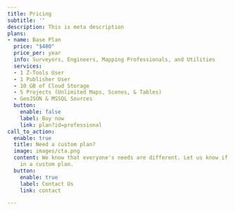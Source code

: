 ```yaml
---
title: Pricing
subtitle: ''
description: This is meta description
plans:
- name: Base Plan
  price: "$480"
  price_per: year
  info: Surveyors, Engineers, Mapping Professionals, and Utilities
  services:
  - 1 Z-Tools User
  - 1 Publisher User
  - 10 GB of Cloud Storage
  - 5 Projects (Unlimited Maps, Scenes, & Tables)
  - GeoJSON & MSSQL Sources
  button:
    enable: false
    label: Buy now
    link: plan?id=professional
call_to_action:
  enable: true
  title: Need a custom plan?
  image: images/cta.png
  content: We know that everyone's needs are different. Let us know if you're interested
    in a custom plan.
  button:
    enable: true
    label: Contact Us
    link: contact

---
```


